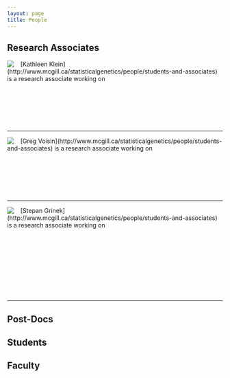```yaml
---
layout: page
title: People
---
```


## Research Associates

<div style="float: left; margin-right:15px">
    <img src="../images/statgen.png"/>
</div>
[Kathleen Klein](http://www.mcgill.ca/statisticalgenetics/people/students-and-associates) is a research associate working on 

<br><br><br><br><br>

---

<div style="float: left; margin-right:15px">
    <img src="../images/statgen.png"/>
</div>
[Greg Voisin](http://www.mcgill.ca/statisticalgenetics/people/students-and-associates) is a research associate working on 

<br><br><br><br><br>

---

<div style="float: left; margin-right:15px">
    <img src="../images/statgen.png"/>
</div>
[Stepan Grinek](http://www.mcgill.ca/statisticalgenetics/people/students-and-associates) is a research associate working on
<br><br><br><br><br><br><br><br><br><br>

---

## Post-Docs


## Students

## Faculty



